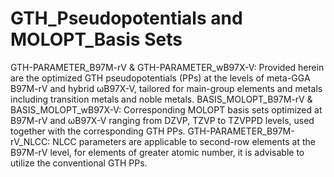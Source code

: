 # GTH_Pseudopotentials and MOLOPT_Basis Sets
GTH-PARAMETER_B97M-rV & GTH-PARAMETER_wB97X-V: Provided herein are the optimized GTH pseudopotentials (PPs) at the levels of meta-GGA B97M-rV and hybrid ωB97X-V, tailored for main-group elements and metals including transition metals and noble metals.
BASIS_MOLOPT_B97M-rV & BASIS_MOLOPT_wB97X-V: Corresponding MOLOPT basis sets optimized at B97M-rV and ωB97X-V ranging from DZVP, TZVP to TZVPPD levels, used together with the corresponding GTH PPs.
GTH-PARAMETER_B97M-rV_NLCC: NLCC parameters are applicable to second-row elements at the B97M-rV level, for elements of greater atomic number, it is advisable to utilize the conventional GTH PPs.
